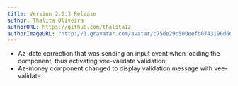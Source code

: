 ```yaml
---
title: Version 2.0.3 Release
author: Thalita Oliveira
authorURL: https://github.com/thalita12
authorImageURL: "http://1.gravatar.com/avatar/c75de29c500eefb0743196d660ded435"
---
```


- Az-date correction that was sending an input event when loading the component, thus activating vee-validate validation;
- Az-money component changed to display validation message with vee-validate.